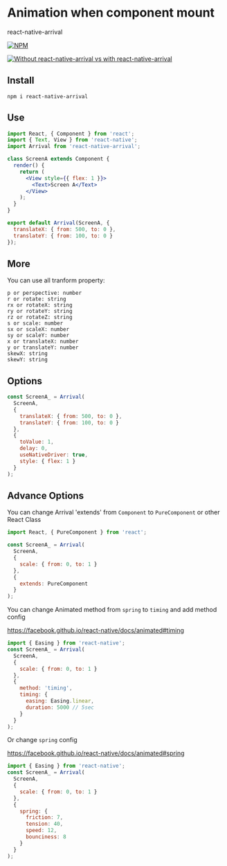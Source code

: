 # Animation when component mount

react-native-arrival

[![NPM](https://nodei.co/npm/react-native-arrival.png)](https://nodei.co/npm/react-native-arrival/)

[![Without react-native-arrival vs with react-native-arrival](http://img.youtube.com/vi/KQsZowUbWCM/0.jpg)](http://www.youtube.com/watch?v=KQsZowUbWCM "Without react-native-arrival vs with react-native-arrival")

## Install

`npm i react-native-arrival`

## Use

```jsx
import React, { Component } from 'react';
import { Text, View } from 'react-native';
import Arrival from 'react-native-arrival';

class ScreenA extends Component {
  render() {
    return (
      <View style={{ flex: 1 }}>
        <Text>Screen A</Text>
      </View>
    );
  }
}

export default Arrival(ScreenA, {
  translateX: { from: 500, to: 0 },
  translateY: { from: 100, to: 0 }
});
```

## More

You can use all tranform property:

```
p or perspective: number
r or rotate: string
rx or rotateX: string
ry or rotateY: string
rz or rotateZ: string
s or scale: number
sx or scaleX: number
sy or scaleY: number
x or translateX: number
y or translateY: number
skewX: string
skewY: string
```

## Options

```jsx
const ScreenA_ = Arrival(
  ScreenA,
  {
    translateX: { from: 500, to: 0 },
    translateY: { from: 100, to: 0 }
  },
  {
    toValue: 1,
    delay: 0,
    useNativeDriver: true,
    style: { flex: 1 }
  }
);
```

## Advance Options

You can change Arrival 'extends' from `Component` to `PureComponent` or other React Class

```jsx
import React, { PureComponent } from 'react';

const ScreenA_ = Arrival(
  ScreenA,
  {
    scale: { from: 0, to: 1 }
  },
  {
    extends: PureComponent
  }
);
```

You can change Animated method from `spring` to `timing` and add method config

https://facebook.github.io/react-native/docs/animated#timing

```jsx
import { Easing } from 'react-native';
const ScreenA_ = Arrival(
  ScreenA,
  {
    scale: { from: 0, to: 1 }
  },
  {
    method: 'timing',
    timing: {
      easing: Easing.linear,
      duration: 5000 // 5sec
    }
  }
);
```

Or change `spring` config

https://facebook.github.io/react-native/docs/animated#spring

```jsx
import { Easing } from 'react-native';
const ScreenA_ = Arrival(
  ScreenA,
  {
    scale: { from: 0, to: 1 }
  },
  {
    spring: {
      friction: 7,
      tension: 40,
      speed: 12,
      bounciness: 8
    }
  }
);
```
